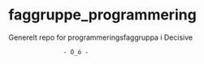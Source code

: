 faggruppe_programmering
=======================

Generelt repo for programmeringsfaggruppa i Decisive

                   - Ò_ó -                                        
